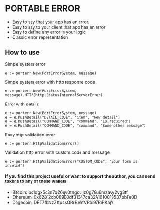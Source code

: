 # PORTABLE ERROR
- Easy to say that your app has an error.
- Easy to say to your client that app has an error
- Easy to define any error in your logic
- Classic error representation

## How to use
Simple system error
```
e := porterr.New(PortErrorSystem, message)
```
Simple system error with http response code
```
e := porterr.New(PortErrorSystem, message).HTTP(http.StatusInternalServerError)
```
Error with details
```
e := porterr.New(PortErrorSystem, message)
e = e.PushDetail("DETAIL_CODE", "item", "New detail")
e = e.PushDetail("COMMAND_CODE", "command", "Is required")
e = e.PushDetail("COMMAND_CODE", "command", "Some other message")
```
Easy http validation error
```
e := porterr.HttpValidationError()
```
Validation http error with custom code and message
```
e := porterr.HttpValidationError("CUSTOM_CODE", "your form is invalid")
```

#### If you find this project useful or want to support the author, you can send tokens to any of these wallets
- Bitcoin: bc1qgx5c3n7q26qv0tngculjz0g78u6mzavy2vg3tf
- Ethereum: 0x62812cb089E0df31347ca32A1610019537bbFe0D
- Dogecoin: DET7fbNzZftp4sGRrBehfVRoi97RiPKajV

